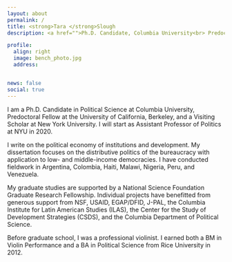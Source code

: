 ```yaml
---
layout: about
permalink: /
title: <strong>Tara </strong>Slough
description: <a href="">Ph.D. Candidate, Columbia University<br> Predoctoral Fellow, UC Berkeley<br>Visiting Scholar, NYU</a>

profile:
  align: right
  image: bench_photo.jpg
  address:


news: false
social: true
---
```

I am a Ph.D. Candidate in Political Science at Columbia University, Predoctoral Fellow at the University of California, Berkeley, and a Visiting Scholar at New York University. I will start as Assistant Professor of Politics at NYU in 2020.

I write on the political economy of institutions and development. My dissertation focuses on the distributive politics of the bureaucracy with application to low- and middle-income democracies. I have conducted fieldwork in Argentina, Colombia, Haiti, Malawi, Nigeria, Peru, and Venezuela.

My graduate studies are supported by a National Science Foundation Graduate Research Fellowship. Individual projects have benefitted from generous support from NSF, USAID, EGAP/DFID, J-PAL, the Columbia Institute for Latin American Studies (ILAS), the Center for the Study of Development Strategies (CSDS), and the Columbia Department of Political Science.

Before graduate school, I was a professional violinist. I earned both a BM in Violin Performance and a BA in Political Science from Rice University in 2012.
